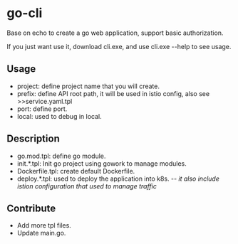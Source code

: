# go-cli
Base on echo to create a go web application, support basic authorization.

If you just want use it, download cli.exe, and use cli.exe --help to see usage.

## Usage
- project: define project name that you will create.
- prefix: define API root path, it will be used in istio config, also see >>service.yaml.tpl
- port: define port.
- local: used to debug in local.

## Description
- go.mod.tpl: define go module.
- init.*.tpl: Init go project using gowork to manage modules.
- Dockerfile.tpl: create default Dockerfile.
- deploy.*.tpl: used to deploy the application into k8s. 
  -- *it also include istion configuration that used to manage traffic*

## Contribute
- Add more tpl files.
- Update main.go.


